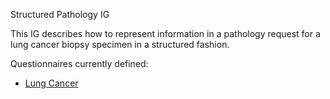 Structured Pathology IG

This IG describes how to represent information in a pathology request
for a lung cancer biopsy specimen in a structured fashion.

Questionnaires currently defined:

* [Lung Cancer](Questionnaire-QLungCancer.html)

